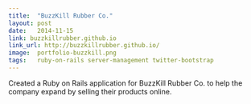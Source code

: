 ```yaml
---
title:	"BuzzKill Rubber Co."
layout:	post
date:	2014-11-15
link: buzzkillrubber.github.io
link_url: http://buzzkillrubber.github.io/
image:	portfolio-buzzkill.png
tags:	ruby-on-rails server-management twitter-bootstrap
---
```

Created a Ruby on Rails application for BuzzKill Rubber Co. to help the company expand by selling their products online.
